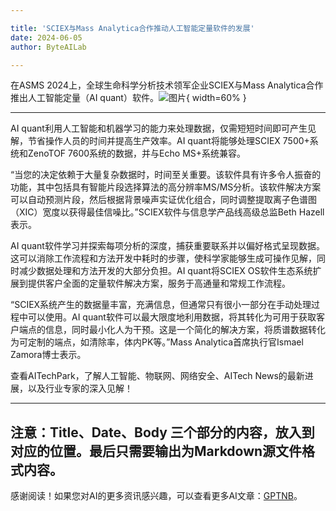 ```yaml
---

title: 'SCIEX与Mass Analytica合作推动人工智能定量软件的发展'
date: 2024-06-05
author: ByteAILab

---
```


在ASMS 2024上，全球生命科学分析技术领军企业SCIEX与Mass Analytica合作推出人工智能定量（AI quant）软件。![图片](https://ai-techpark.com/wp-content/uploads/2024/06/SCIEX-960x540.jpg){ width=60% }

---
AI quant利用人工智能和机器学习的能力来处理数据，仅需短短时间即可产生见解，节省操作人员的时间并提高生产效率。AI quant将能够处理SCIEX 7500+系统和ZenoTOF 7600系统的数据，并与Echo MS+系统兼容。

“当您的决定依赖于大量复杂数据时，时间至关重要。该软件具有许多令人振奋的功能，其中包括具有智能片段选择算法的高分辨率MS/MS分析。该软件解决方案可以自动预测片段，然后根据背景噪声实证优化组合，同时调整提取离子色谱图（XIC）宽度以获得最佳信噪比。”SCIEX软件与信息学产品线高级总监Beth Hazell表示。

AI quant软件学习并探索每项分析的深度，捕获重要联系并以偏好格式呈现数据。这可以消除工作流程和方法开发中耗时的步骤，使科学家能够生成可操作见解，同时减少数据处理和方法开发的大部分负担。AI quant将SCIEX OS软件生态系统扩展到提供客户全面的定量软件解决方案，服务于高通量和常规工作流程。

“SCIEX系统产生的数据量丰富，充满信息，但通常只有很小一部分在手动处理过程中可以使用。AI quant软件可以最大限度地利用数据，将其转化为可用于获取客户端点的信息，同时最小化人为干预。这是一个简化的解决方案，将质谱数据转化为可定制的端点，如清除率，体内PK等。”Mass Analytica首席执行官Ismael Zamora博士表示。

查看AITechPark，了解人工智能、物联网、网络安全、AITech News的最新进展，以及行业专家的深入见解！ 

---

注意：Title、Date、Body 三个部分的内容，放入到对应的位置。最后只需要输出为Markdown源文件格式内容。
---
感谢阅读！如果您对AI的更多资讯感兴趣，可以查看更多AI文章：[GPTNB](https://gptnb.com)。